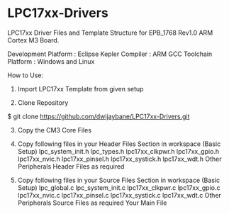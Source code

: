 LPC17xx-Drivers
===============

LPC17xx Driver Files and Template Structure for EPB_1768 Rev1.0 ARM Cortex M3 Board.

Development Platform : Eclipse Kepler
Compiler             : ARM GCC Toolchain
Platform             : Windows and Linux


How to Use:
1. Import LPC17xx Template from given setup

2. Clone Repository

  $ git clone https://github.com/dwijaybane/LPC17xx-Drivers.git

3. Copy the CM3 Core Files

4. Copy following files in your Header Files Section in workspace (Basic Setup)
   lpc_system_init.h
   lpc_types.h
   lpc17xx_clkpwr.h
   lpc17xx_gpio.h
   lpc17xx_nvic.h
   lpc17xx_pinsel.h
   lpc17xx_systick.h
   lpc17xx_wdt.h
   Other Peripherals Header Files as required

5. Copy following files in your Source Files Section in workspace (Basic Setup)
   lpc_global.c
   lpc_system_init.c
   lpc17xx_clkpwr.c
   lpc17xx_gpio.c
   lpc17xx_nvic.c
   lpc17xx_pinsel.c
   lpc17xx_systick.c
   lpc17xx_wdt.c
   Other Peripherals Source Files as required
   Your Main File
   
 
